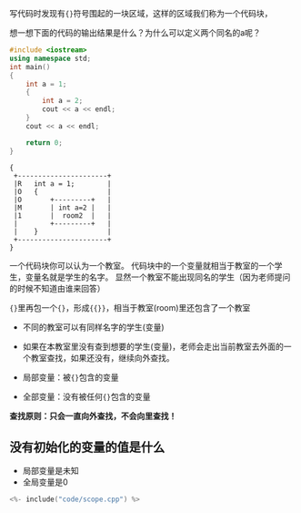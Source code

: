 
写代码时发现有`{}`符号围起的一块区域，这样的区域我们称为一个代码块，

想一想下面的代码的输出结果是什么？为什么可以定义两个同名的a呢？
```c++
#include <iostream>
using namespace std;
int main()
{
    int a = 1;
    {
        int a = 2;
        cout << a << endl;
    }
    cout << a << endl;

    return 0;
}
```

```plaintext
{
 +----------------------+
 |R   int a = 1;        |
 |O   {                 |
 |O       +---------+   |
 |M       | int a=2 |   |
 |1       |  room2  |   |
 |        +---------+   |
 |    }                 |
 +----------------------+
}
```
一个代码块你可以认为一个教室。
代码块中的一个变量就相当于教室的一个学生，变量名就是学生的名字。
显然一个教室不能出现同名的学生（因为老师提问的时候不知道由谁来回答）


`{}`里再包一个`{}`，形成`{{}}`，相当于教室(room)里还包含了一个教室

- 不同的教室可以有同样名字的学生(变量)
- 如果在本教室里没有查到想要的学生(变量)，老师会走出当前教室去外面的一个教室查找，如果还没有，继续向外查找。


- 局部变量：被`{}`包含的变量
- 全部变量：没有被任何`{}`包含的变量

**查找原则：只会一直向外查找，不会向里查找！**

## 没有初始化的变量的值是什么

- 局部变量是未知
- 全局变量是0

```c++
<%- include("code/scope.cpp") %>
```
